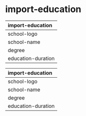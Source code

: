 # import-education

| import-education |
| :---- |
| school-logo | https://example.com/university-logo.png |
| school-name | University of Technology |
| degree | Bachelor of Science in Computer Science |
| education-duration | 2013 - 2017 |

| import-education |
| :---- |
| school-logo | https://example.com/another-university-logo.png |
| school-name | College of Engineering |
| degree | Associate's Degree in Software Development |
| education-duration | 2011 - 2013 |
